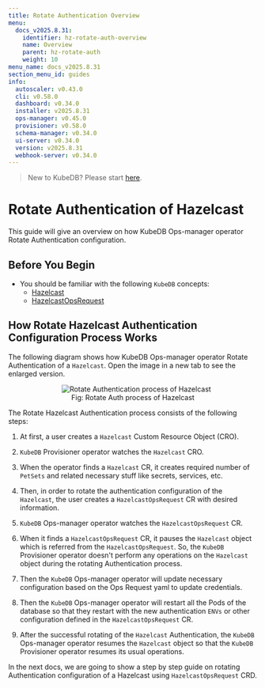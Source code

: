 ```yaml
---
title: Rotate Authentication Overview
menu:
  docs_v2025.8.31:
    identifier: hz-rotate-auth-overview
    name: Overview
    parent: hz-rotate-auth
    weight: 10
menu_name: docs_v2025.8.31
section_menu_id: guides
info:
  autoscaler: v0.43.0
  cli: v0.58.0
  dashboard: v0.34.0
  installer: v2025.8.31
  ops-manager: v0.45.0
  provisioner: v0.58.0
  schema-manager: v0.34.0
  ui-server: v0.34.0
  version: v2025.8.31
  webhook-server: v0.34.0
---
```


> New to KubeDB? Please start [here](/docs/v2025.8.31/README).

# Rotate Authentication of Hazelcast

This guide will give an overview on how KubeDB Ops-manager operator Rotate Authentication configuration.

## Before You Begin

- You should be familiar with the following `KubeDB` concepts:
    - [Hazelcast](/docs/v2025.8.31/guides/hazelcast/concepts/hazelcast)
    - [HazelcastOpsRequest](/docs/v2025.8.31/guides/hazelcast/concepts/hazelcast-opsrequest)

## How Rotate Hazelcast Authentication Configuration Process Works

The following diagram shows how KubeDB Ops-manager operator Rotate Authentication of a `Hazelcast`. Open the image in a new tab to see the enlarged version.

<figure align="center">
  <img alt="Rotate Authentication process of Hazelcast" src="/docs/v2025.8.31/images/day-2-operation/hazelcast/hz-rotate-auth.svg">
<figcaption align="center">Fig: Rotate Auth process of Hazelcast</figcaption>
</figure>

The Rotate Hazelcast Authentication process consists of the following steps:

1. At first, a user creates a `Hazelcast` Custom Resource Object (CRO).

2. `KubeDB` Provisioner  operator watches the `Hazelcast` CRO.

3. When the operator finds a `Hazelcast` CR, it creates required number of `PetSets` and related necessary stuff like secrets, services, etc.

4. Then, in order to rotate the authentication configuration of the `Hazelcast`, the user creates a `HazelcastOpsRequest` CR with desired information.

5. `KubeDB` Ops-manager operator watches the `HazelcastOpsRequest` CR.

6. When it finds a `HazelcastOpsRequest` CR, it pauses the `Hazelcast` object which is referred from the `HazelcastOpsRequest`. So, the `KubeDB` Provisioner  operator doesn't perform any operations on the `Hazelcast` object during the rotating Authentication process.

7. Then the `KubeDB` Ops-manager operator will update necessary configuration based on the Ops Request yaml to update credentials.

8. Then the `KubeDB` Ops-manager operator will restart all the Pods of the database so that they restart with the new authentication `ENVs` or other configuration defined in the `HazelcastOpsRequest` CR.

9. After the successful rotating of the `Hazelcast` Authentication, the `KubeDB` Ops-manager operator resumes the `Hazelcast` object so that the `KubeDB` Provisioner  operator resumes its usual operations.

In the next docs, we are going to show a step by step guide on rotating Authentication configuration of a Hazelcast using `HazelcastOpsRequest` CRD.
